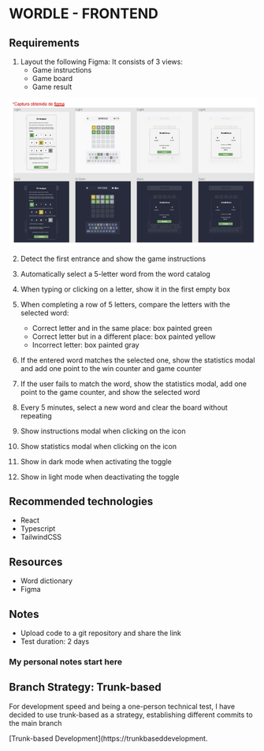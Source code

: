 # WORDLE - FRONTEND

## Requirements

1. Layout the following Figma:
   It consists of 3 views:
   - Game instructions
   - Game board
   - Game result

![Captured from Figma](public/wordle-overview.jpeg)

2. Detect the first entrance and show the game instructions

3. Automatically select a 5-letter word from the word catalog

4. When typing or clicking on a letter, show it in the first empty box

5. When completing a row of 5 letters, compare the letters with the selected word:

   - Correct letter and in the same place: box painted green
   - Correct letter but in a different place: box painted yellow
   - Incorrect letter: box painted gray

6. If the entered word matches the selected one, show the statistics modal and add one point to the win counter and game counter

7. If the user fails to match the word, show the statistics modal, add one point to the game counter, and show the selected word

8. Every 5 minutes, select a new word and clear the board without repeating

9. Show instructions modal when clicking on the icon

10. Show statistics modal when clicking on the icon

11. Show in dark mode when activating the toggle

12. Show in light mode when deactivating the toggle

## Recommended technologies

- React
- Typescript
- TailwindCSS

## Resources

- Word dictionary
- Figma

## Notes

- Upload code to a git repository and share the link
- Test duration: 2 days

### My personal notes start here

## Branch Strategy: Trunk-based

For development speed and being a one-person technical test, I have decided to use trunk-based as a strategy, establishing different commits to the main branch

[Trunk-based Development](https://trunkbaseddevelopment.
